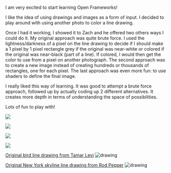 

I am very excited to start learning Open Frameworks!

I like the idea of using drawings and images as a form of input. I decided to play around with using another photo to color a line drawing. 

Once I had it working, I showed it to Zach and he offered two others ways I could do it. My original approach was quite brute force. I used the lightness/darkness of a pixel on the line drawing to decide if I should make a 1 pixel by 1 pixel rectangle grey if the original was near-white or colored if the original was near-black (part of a line). If colored, I would then get the color to use from a pixel on another photograph. The second approach was to create a new image instead of creating hundreds or thousands of rectangles, one for each pixel. The last approach was even more fun: to use shaders to define the final image. 

I really liked this way of learning. It was good to attempt a brute force approach, followed up by actually coding up 2 different alternatives. It creates more depth in terms of understanding the space of possibilities. 

Lots of fun to play with!

![](https://lh3.googleusercontent.com/-q-mbSwMS2Hs/VFMGUOvN--I/AAAAAAAAZCc/xqOxaSzqTSA/w1034-h542-no/Screen%2BShot%2B2014-10-29%2Bat%2B1.06.05%2BPM.png)

![](https://lh5.googleusercontent.com/-KE0OdBltkew/VFMGUBvZjII/AAAAAAAAZCQ/ySWP955hUuU/w1016-h537-no/Screen%2BShot%2B2014-10-29%2Bat%2B1.06.27%2BPM.png)

![](https://lh3.googleusercontent.com/-me2kw0jrtVk/VFMGUDUaELI/AAAAAAAAZCM/tbL06bjiYyk/w1004-h542-no/Screen%2BShot%2B2014-10-29%2Bat%2B1.06.58%2BPM.png)

![](https://lh3.googleusercontent.com/-sN98r6tRYl8/VFMGU4FMeXI/AAAAAAAAZCg/wex1XCdRd68/w787-h193-no/Screen%2BShot%2B2014-10-29%2Bat%2B1.20.27%2BPM.png)

[Original bird line drawing from Tamar Levi](http://www.tamarlevi.com/thetamarmagan/?p=246)
![drawing](http://www.tamarlevi.com/thetamarmagan/wp-content/uploads/2012/11/Image_Continuous-Line-Drawings_%C2%A9TamarLevi_-8_5.jpg)

[Original New York skyline line drawing from Rod Pepper](http://dailydrawingdiary.com/manhattan-skyline/)
![drawing](http://dailydrawingdiary.com/wp-content/uploads/2012/06/NY-Skyline-small.jpg)
